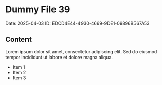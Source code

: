 # Dummy File 39

Date: 2025-04-03
ID: EDCD4E44-4930-4669-9DE1-09896B567A53

## Content

Lorem ipsum dolor sit amet, consectetur adipiscing elit.
Sed do eiusmod tempor incididunt ut labore et dolore magna aliqua.

* Item 1
* Item 2
* Item 3
